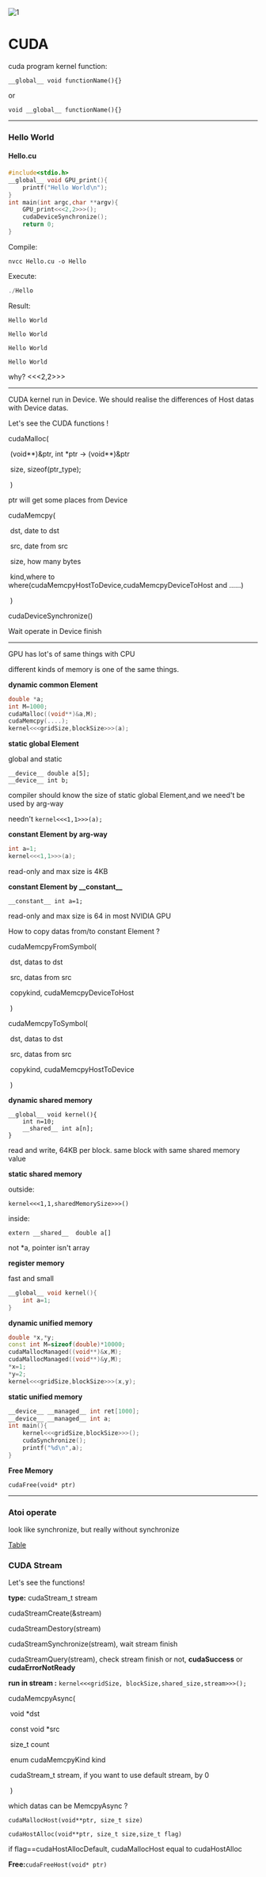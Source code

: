 

![1](photo/Store_Sign.png)

# CUDA

cuda program kernel function:

```__global__ void functionName(){}```

or

```void __global__ functionName(){}```

***

<h3>Hello World</h3>
<h4>Hello.cu</h4>

```c++
#include<stdio.h>
__global__ void GPU_print(){
    printf("Hello World\n");
}
int main(int argc,char **argv){
    GPU_print<<<2,2>>>();
    cudaDeviceSynchronize();
    return 0;
}
```

Compile:

```nvcc
nvcc Hello.cu -o Hello
```

Execute:

```c
./Hello
```

Result:

`Hello World`

`Hello World`

`Hello World`

`Hello World`

why?  <<<2,2>>>

***

CUDA kernel run in Device. We should realise the differences of Host datas with Device datas.

Let's see the CUDA functions !

cudaMalloc(

​						(void\*\*)&ptr,  int \*ptr -> (void\*\*)&ptr 

​						size, sizeof(ptr_type);

​					)

ptr will get some places from Device



cudaMemcpy(

​					dst, date to dst

​					src, date from src

​					size, how many bytes

​					kind,where to where(cudaMemcpyHostToDevice,cudaMemcpyDeviceToHost and ......)

​					)



cudaDeviceSynchronize()

Wait operate in Device finish

***

GPU has lot's of same things with CPU

different kinds of memory is one of the same things.

**dynamic common Element**

```c++
double *a;
int M=1000;
cudaMalloc((void**)&a,M);
cudaMemcpy(....);
kernel<<<gridSize,blockSize>>>(a);
```

**static global Element**

global and static

```
__device__ double a[5];
__device__ int b;
```

compiler should know the size of static global Element,and we need't be used by arg-way

needn't `kernel<<<1,1>>>(a);`

**constant Element by arg-way**

```c++
int a=1;
kernel<<<1,1>>>(a);
```

read-only and max size is 4KB

**constant Element by \_\_constant\_\_**

```
__constant__ int a=1;
```

read-only and max size is 64 in most NVIDIA GPU

How to copy datas from/to constant Element ?

cudaMemcpyFromSymbol(

​												dst, datas to dst

​												src, datas from src

​												copykind, cudaMemcpyDeviceToHost

​												)

cudaMemcpyToSymbol(

​											dst, datas to dst

​											src, datas from src

​											copykind, cudaMemcpyHostToDevice

​											)

**dynamic shared memory**

```
__global__ void kernel(){
	int n=10;
	__shared__ int a[n];
}
```

read and write, 64KB per block. same block with same shared memory value

**static shared memory**

outside:

`kernel<<<1,1,sharedMemorySize>>>()`

inside:

`extern __shared__  double a[]`

not *a, pointer isn't array

**register memory**

fast and small

```c++
__global__ void kernel(){
    int a=1;
}
```

**dynamic unified memory**
```c++
double *x,*y;
const int M=sizeof(double)*10000;
cudaMallocManaged((void**)&x,M);
cudaMallocManaged((void**)&y,M);
*x=1;
*y=2;
kernel<<<gridSize,blockSize>>>(x,y);
```
**static unified memory**

```c++
__device__ __managed__ int ret[1000];
__device__ __managed__ int a;
int main(){
    kernel<<<gridSize,blockSize>>>();
    cudaSynchronize();
    printf("%d\n",a);
}
```



**Free Memory**

`cudaFree(void* ptr)`

***

<h3>Atoi operate</h3>
look like synchronize, but really without synchronize

[Table](原子函数表.md)

<h3>CUDA Stream</h3>
Let's see the functions!

**type:** cudaStream_t  stream

cudaStreamCreate(&stream)

cudaStreamDestory(stream)

cudaStreamSynchronize(stream), wait stream finish

cudaStreamQuery(stream), check stream finish or not, **cudaSuccess** or **cudaErrorNotReady**

**run in stream :** `kernel<<<gridSize, blockSize,shared_size,stream>>>();`

cudaMemcpyAsync(

​									void *dst

​									const void *src

​									size_t count

​									enum cudaMemcpyKind kind

​									cudaStream_t stream, if you want to use default stream, by 0

​									)

which datas can be MemcpyAsync ? 

`cudaMallocHost(void**ptr, size_t size)`

`cudaHostAlloc(void**ptr, size_t size,size_t flag)`

if flag==cudaHostAllocDefault, cudaMallocHost equal to cudaHostAlloc

**Free:**`cudaFreeHost(void* ptr)`

